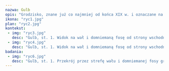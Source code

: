 ```yaml
---
nazwa: Gulb
opis: "Grodzisko, znane już co najmniej od końca XIX w. i oznaczane na niemieckich mapach jako Ringwall, wpisane jest do rejestru zabytków jako \"grodzisko półwyżynne\" . Wskutek swojej specyficznej formy interpretowane było jako wysoczyznowe osiedle obronne z wczesnej epoki żelaza. Podczas badań powierzchniowych znajdowano tu jednak fragmenty ceramiki obtaczanej z ornamentem żłobków dookolnych i linii falistej, co wskazywało na jego wczesnośredniowieczną chronologię. Prawdopodobnie obiekt został pod koniec XIX wieku znacznie zniwelowany wskutek orki, czego wynikiem jest obecny słaby stan zachowania wałów."
ikona: "ryc1.jpg"
plan: "ryc2.jpg"
kontekst:
 - img: "ryc3.jpg"
   desc: "Gulb, st. 1. Widok na wał i domniemaną fosę od strony wschodniej. Fot. Z. Kobyliński 2012."
 - img: "ryc4.jpg"
   desc: "Gulb, st. 1. Widok na wał i domniemaną fosę od strony wschodniej. Fot. S. Szczepański 2009."
badania:
 - img: "ryc6.jpg"
   desc: "Gulb, st. 1. Przekrój przez strefę wału i domniemanej fosy grodziska. Fot. D. Wach."
---
```

